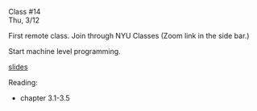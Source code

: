 <div class="lecture2">

<div class="column_date">
<p markdown="block">

Class #14 <br>
Thu, 3/12

</p>
</div>
<div class="column_materials">
<p markdown="block">

First remote class. Join through NYU Classes (Zoom link in the side bar.)


Start machine level programming.

[slides](https://docs.google.com/presentation/d/1Bmpjmoh4q32m2Y2DmqzYO516q4e3UUuSGUQ0yRD_qNM/preview#slide=id.p) <br>


</p>
</div>

<div class="column_assign">
<p markdown="block">

Reading:
- chapter 3.1-3.5 


</p>
</div>

</div>
